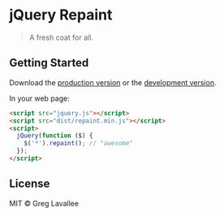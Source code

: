 # jQuery Repaint

> A fresh coat for all.


## Getting Started

Download the [production version][min] or the [development version][max].

[min]: https://raw.githubusercontent.com/elgreg/jquery-repaint/master/dist/jquery.repaint.min.js
[max]: https://raw.githubusercontent.com/elgreg/jquery-repaint/master/dist/jquery.repaint.js

In your web page:

```html
<script src="jquery.js"></script>
<script src="dist/repaint.min.js"></script>
<script>
  jQuery(function ($) {
    $('*').repaint(); // "awesome"
  });
</script>
```


## License

MIT © Greg Lavallee
